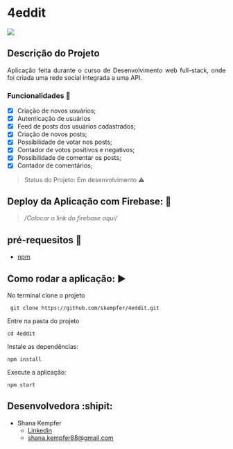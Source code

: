 # 4eddit


<img src="https://img.shields.io/static/v1?label=react&message=framework&color=blue&style=for-the-badge&logo=REACT"/>

## Descrição do Projeto
<p align="justify">Aplicação feita durante o curso de Desenvolvimento web full-stack, onde foi criada uma rede social integrada a uma API.
</p>

### Funcionalidades  :checkered_flag:

- [X] Criação de novos usuários;
- [X] Autenticação de usuários
- [X] Feed de posts dos usuários cadastrados;
- [X] Criação de novos posts;
- [X] Possibilidade de votar nos posts;
- [X] Contador de votos positivos e negativos;
- [X] Possibilidade de comentar os posts;
- [X] Contador de comentários;

> Status do Projeto: Em desenvolvimento :warning:

## Deploy da Aplicação com Firebase: :rocket:

> */Colocar o link do firebase aqui/*

## pré-requesitos :no_entry_sign:
* [npm](https://docs.npmjs.com/cli/install#:~:text=npm%20install%20(in%20package%20directory,directory)%20as%20a%20global%20package.)

## Como rodar a aplicação: :arrow_forward:

No terminal clone o projeto

```
 git clone https://github.com/skempfer/4eddit.git
 ```

Entre na pasta do projeto

```
cd 4eddit
```

Instale as dependências: 

```
npm install
```

Execute a aplicação: 

```
npm start
```

## Desenvolvedora :shipit:

- Shana Kempfer
  - [Linkedin](https://www.linkedin.com/in/shana-kempfer-9231a1145/)
  - shana.kempfer88@gmail.com
  
  
  
  
  
  
  

























